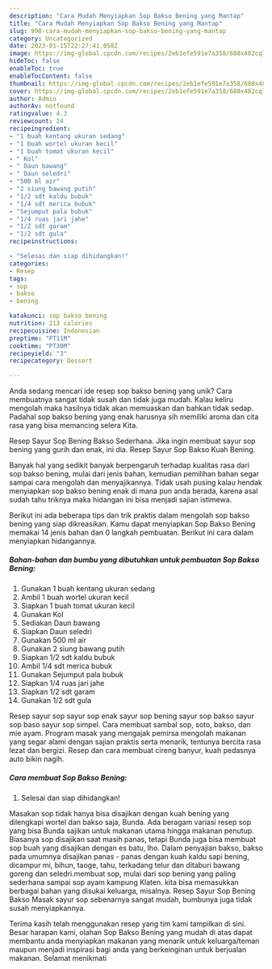 ```yaml
---
description: "Cara Mudah Menyiapkan Sop Bakso Bening yang Mantap"
title: "Cara Mudah Menyiapkan Sop Bakso Bening yang Mantap"
slug: 998-cara-mudah-menyiapkan-sop-bakso-bening-yang-mantap
category: Uncategorized
date: 2023-01-15T22:27:41.058Z
image: https://img-global.cpcdn.com/recipes/2eb1efe591e7a358/680x482cq70/sop-bakso-bening-foto-resep-utama.jpg
hideToc: false
enableToc: true
enableTocContent: false
thumbnail: https://img-global.cpcdn.com/recipes/2eb1efe591e7a358/680x482cq70/sop-bakso-bening-foto-resep-utama.jpg
cover: https://img-global.cpcdn.com/recipes/2eb1efe591e7a358/680x482cq70/sop-bakso-bening-foto-resep-utama.jpg
author: Admin
authorAv: notfound
ratingvalue: 4.3
reviewcount: 24
recipeingredient:
- "1 buah kentang ukuran sedang"
- "1 buah wortel ukuran kecil"
- "1 buah tomat ukuran kecil"
- " Kol"
- " Daun bawang"
- " Daun seledri"
- "500 ml air"
- "2 siung bawang putih"
- "1/2 sdt kaldu bubuk"
- "1/4 sdt merica bubuk"
- "Sejumput pala bubuk"
- "1/4 ruas jari jahe"
- "1/2 sdt garam"
- "1/2 sdt gula"
recipeinstructions:

- "Selesai dan siap dihidangkan!"
categories:
- Resep
tags:
- sop
- bakso
- bening

katakunci: sop bakso bening 
nutrition: 213 calories
recipecuisine: Indonesian
preptime: "PT11M"
cooktime: "PT30M"
recipeyield: "3"
recipecategory: Dessert

---
```





Anda sedang mencari ide resep sop bakso bening yang unik? Cara membuatnya sangat tidak susah dan tidak juga mudah. Kalau keliru mengolah maka hasilnya tidak akan memuaskan dan bahkan tidak sedap. Padahal sop bakso bening yang enak harusnya sih memiliki aroma dan cita rasa yang bisa memancing selera Kita.





Resep Sayur Sop Bening Bakso Sederhana. Jika ingin membuat sayur sop bening yang gurih dan enak, ini dia. Resep Sayur Sop Bakso Kuah Bening.

Banyak hal yang sedikit banyak berpengaruh terhadap kualitas rasa dari sop bakso bening, mulai dari jenis bahan, kemudian pemilihan bahan segar sampai cara mengolah dan menyajikannya. Tidak usah pusing kalau hendak menyiapkan sop bakso bening enak di mana pun anda berada, karena asal sudah tahu triknya maka hidangan ini bisa menjadi sajian istimewa.






Berikut ini ada beberapa tips dan trik praktis dalam mengolah sop bakso bening yang siap dikreasikan. Kamu dapat menyiapkan Sop Bakso Bening memakai 14 jenis bahan dan 0 langkah pembuatan. Berikut ini cara dalam menyiapkan hidangannya.

<!--inarticleads1-->

##### Bahan-bahan dan bumbu yang dibutuhkan untuk pembuatan Sop Bakso Bening:

1. Gunakan 1 buah kentang ukuran sedang
1. Ambil 1 buah wortel ukuran kecil
1. Siapkan 1 buah tomat ukuran kecil
1. Gunakan  Kol
1. Sediakan  Daun bawang
1. Siapkan  Daun seledri
1. Gunakan 500 ml air
1. Gunakan 2 siung bawang putih
1. Siapkan 1/2 sdt kaldu bubuk
1. Ambil 1/4 sdt merica bubuk
1. Gunakan Sejumput pala bubuk
1. Siapkan 1/4 ruas jari jahe
1. Siapkan 1/2 sdt garam
1. Gunakan 1/2 sdt gula


Resep sayur sop sayur sop enak sayur sop bening sayur sop bakso sayur sop baso sayur sop simpel. Cara membuat sambal sop, soto, bakso, dan mie ayam. Program masak yang mengajak pemirsa mengolah makanan yang segar alami dengan sajian praktis serta menarik, tentunya bercita rasa lezat dan bergizi. Resep dan cara membuat cireng banyur, kuah pedasnya auto bikin nagih. 

<!--inarticleads2-->

##### Cara membuat Sop Bakso Bening:


1. Selesai dan siap dihidangkan!

Masakan sop tidak hanya bisa disajikan dengan kuah bening yang dilengkapi wortel dan bakso saja, Bunda. Ada beragam variasi resep sop yang bisa Bunda sajikan untuk makanan utama hingga makanan penutup. Biasanya sop disajikan saat masih panas, tetapi Bunda juga bisa membuat sop buah yang disajikan dengan es batu, lho. Dalam penyajian bakso, bakso pada umumnya disajikan panas - panas dengan kuah kaldu sapi bening, dicampur mi, bihun, taoge, tahu, terkadang telur dan ditaburi bawang goreng dan seledri.membuat sop, mulai dari sop bening yang paling sederhana sampai sop ayam kampung Klaten. kita bisa memasukkan berbagai bahan yang disukai keluarga, misalnya. Resep Sayur Sop Bening Bakso Masak sayur sop sebenarnya sangat mudah, bumbunya juga tidak susah menyiapkannya. 

Terima kasih telah menggunakan resep yang tim kami tampilkan di sini. Besar harapan kami, olahan Sop Bakso Bening yang mudah di atas dapat membantu anda menyiapkan makanan yang menarik untuk keluarga/teman maupun menjadi inspirasi bagi anda yang berkeinginan untuk berjualan makanan. Selamat menikmati
